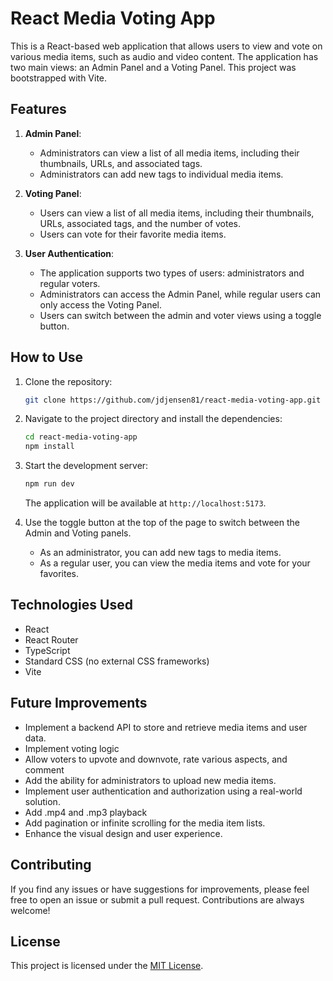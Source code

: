 # React Media Voting App

This is a React-based web application that allows users to view and vote on various media items, such as audio and video content. The application has two main views: an Admin Panel and a Voting Panel. This project was bootstrapped with Vite.

## Features

1. **Admin Panel**:
   - Administrators can view a list of all media items, including their thumbnails, URLs, and associated tags.
   - Administrators can add new tags to individual media items.

2. **Voting Panel**:
   - Users can view a list of all media items, including their thumbnails, URLs, associated tags, and the number of votes.
   - Users can vote for their favorite media items.

3. **User Authentication**:
   - The application supports two types of users: administrators and regular voters.
   - Administrators can access the Admin Panel, while regular users can only access the Voting Panel.
   - Users can switch between the admin and voter views using a toggle button.

## How to Use

1. Clone the repository:

   ```bash
   git clone https://github.com/jdjensen81/react-media-voting-app.git
   ```

2. Navigate to the project directory and install the dependencies:

   ```bash
   cd react-media-voting-app
   npm install
   ```

3. Start the development server:

   ```bash
   npm run dev
   ```

   The application will be available at `http://localhost:5173`.

4. Use the toggle button at the top of the page to switch between the Admin and Voting panels.

   - As an administrator, you can add new tags to media items.
   - As a regular user, you can view the media items and vote for your favorites.

## Technologies Used

- React
- React Router
- TypeScript
- Standard CSS (no external CSS frameworks)
- Vite

## Future Improvements

- Implement a backend API to store and retrieve media items and user data.
- Implement voting logic
- Allow voters to upvote and downvote, rate various aspects, and comment
- Add the ability for administrators to upload new media items.
- Implement user authentication and authorization using a real-world solution.
- Add .mp4 and .mp3 playback
- Add pagination or infinite scrolling for the media item lists.
- Enhance the visual design and user experience.

## Contributing

If you find any issues or have suggestions for improvements, please feel free to open an issue or submit a pull request. Contributions are always welcome!

## License

This project is licensed under the [MIT License](LICENSE).
